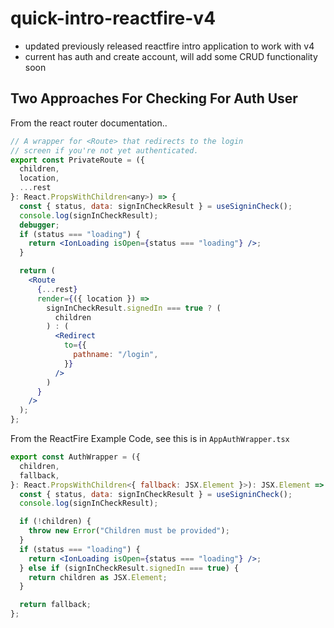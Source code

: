 # quick-intro-reactfire-v4

- updated previously released reactfire intro application to work with v4
- current has auth and create account, will add some CRUD functionality soon


## Two Approaches For Checking For Auth User

From the react router documentation..
```jsx
// A wrapper for <Route> that redirects to the login
// screen if you're not yet authenticated.
export const PrivateRoute = ({
  children,
  location,
  ...rest
}: React.PropsWithChildren<any>) => {
  const { status, data: signInCheckResult } = useSigninCheck();
  console.log(signInCheckResult);
  debugger;
  if (status === "loading") {
    return <IonLoading isOpen={status === "loading"} />;
  }

  return (
    <Route
      {...rest}
      render={({ location }) =>
        signInCheckResult.signedIn === true ? (
          children
        ) : (
          <Redirect
            to={{
              pathname: "/login",
            }}
          />
        )
      }
    />
  );
};

```

From the ReactFire Example Code, see this is in `AppAuthWrapper.tsx`
```jsx
export const AuthWrapper = ({
  children,
  fallback,
}: React.PropsWithChildren<{ fallback: JSX.Element }>): JSX.Element => {
  const { status, data: signInCheckResult } = useSigninCheck();
  console.log(signInCheckResult);

  if (!children) {
    throw new Error("Children must be provided");
  }
  if (status === "loading") {
    return <IonLoading isOpen={status === "loading"} />;
  } else if (signInCheckResult.signedIn === true) {
    return children as JSX.Element;
  }

  return fallback;
};

```